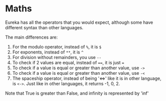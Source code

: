 # Maths

Eureka has all the operators that you would expect, although some have different syntax than other languages. 

The main differences are:

1. For the modulo operator, instead of `%`, it is `$`
2. For exponents, instead of `**`, it is `^`
3. For division without remainders, you use `--`
4. To check if 2 values are equal, instead of `==`, it is just `=`
5. To check if a value is equal or greater than another value, use `->`
6. To check if a value is equal or greater than another value, use `-<`
7. The spaceship operator, instead of being '<=>' like it is in other language, is `<->`. Just like in other languages, it returns -1, 0, 2.

Note that True is greater than False, and infinity is represented by 'inf'
